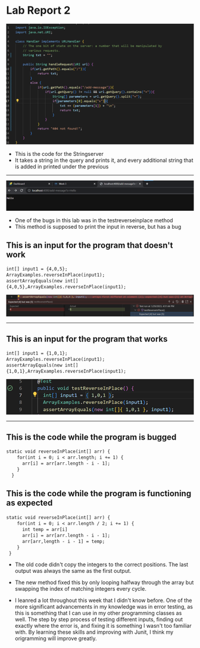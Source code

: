 # Lab Report 2

![Image](unnamed8.png)

* This is the code for the Stringserver
* It takes a string in the query and prints it, and every additional string that is added in printed under the previous

---

![Image](unnamed9.png)





* One of the bugs in this lab was in the testreverseinplace method
* This method is supposed to print the input in reverse, but has a bug

## This is an input for the program that doesn't work
```
int[] input1 = {4,0,5};
ArrayExamples.reverseInPlace(input1);
assertArrayEquals(new int[]{4,0,5},ArrayExamples.reverseInPlace(input1);
```

![Image](unnamed7.png)

---

## This is an input for the program that works
```
int[] input1 = {1,0,1};
ArrayExamples.reverseInPlace(input1);
assertArrayEquals(new int[]{1,0,1},ArrayExamples.reverseInPlace(input1);
```

![Image](unnamed6.png)

---

## This is the code while the program is bugged

```
static void reverseInPlace(int[] arr) {
    for(int i = 0; i < arr.length; i += 1) {
      arr[i] = arr[arr.length - i - 1];
    }
  }
```
## This is the code while the program is functioning as expected

```
static void reverseInPlace(int[] arr) {
    for(int i = 0; i < arr.length / 2; i += 1) {
      int temp = arr[i]
      arr[i] = arr[arr.length - i - 1];
      arr[arr,length - i - 1] = temp;
    }
 }
 ```
 
* The old code didn't copy the integers to the correct positions. The last output was always the same as the first output.
* The new method fixed this by only looping halfway through the array but swapping the index of matching integers every cycle.



* I leanred a lot throughout this week that I didn't know before. One of the more significant advancements in my knowledge was in error testing, as this is something that I can use in my other programming classes as well. The step by step process of testing different inputs, finding out exactly where the error is, and fixing it is something I wasn't too familiar with. By learning these skills and improving with Junit, I think my origramming will improve greatly.
